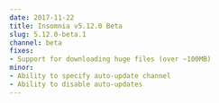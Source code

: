 ```yaml
---
date: 2017-11-22
title: Insomnia v5.12.0 Beta 
slug: 5.12.0-beta.1
channel: beta
fixes:
- Support for downloading huge files (over ~100MB)
minor:
- Ability to specify auto-update channel
- Ability to disable auto-updates
---
```

